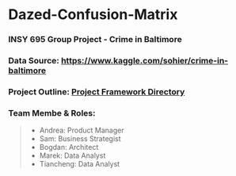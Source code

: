 # **Dazed-Confusion-Matrix**
### INSY 695 Group Project - Crime in Baltimore
### Data Source: https://www.kaggle.com/sohier/crime-in-baltimore 
### Project Outline: [Project Framework Directory](https://github.com/McGill-MMA-EnterpriseAnalytics/Dazed-Confusion-Matrix/tree/master/Project_Framework)
### Team Membe & Roles: 
 > * Andrea: Product Manager
 > * Sam: Business Strategist
 > * Bogdan: Architect
 > * Marek: Data Analyst
 > * Tiancheng: Data Analyst
